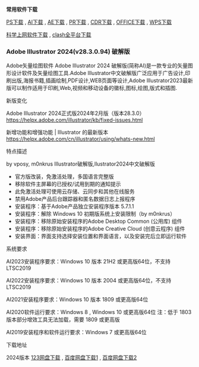 **常用软件下载**

[PS下载](ps) , [AI下载](ai) , [AE下载](ae) , [PR下载](pr) , [CDR下载](cdr) , [OFFICE下载](office) , [WPS下载](wps)

[科学上网软件下载](dl) , [clash全平台下载](dl)

### Adobe Illustrator 2024(v28.3.0.94) 破解版


Adobe矢量绘图软件 Adobe Illustrator 2024 破解版(简称AI)是一款专业的矢量图形设计软件及矢量绘图工具.Adobe Illustrator中文破解版广泛应用于广告设计,印刷出版,海报书籍,插画绘制,PDF设计,WEB页面等设计,Adobe Illustrator2023最新版可以制作适用于印刷,Web,视频和移动设备的徽标,图标,绘图,版式和插图.

新版变化

Adobe Illustrator 2024正式版2024年2月版（版本28.3.0）
https://helpx.adobe.com/illustrator/kb/fixed-issues.html

新增功能和增强功能 | Illustrator 的最新版本
https://helpx.adobe.com/cn/illustrator/using/whats-new.html

特点描述

by vposy, m0nkrus
Illustrator破解版,llustrator2024中文破解版
- 官方版改装，免激活处理，多国语言完整版
- 移除软件主屏幕的已授权/试用到期的通知提示
- 此免激活处理可使用云存储、云同步和其他在线服务
- 禁用Adobe产品后台跟踪器和匿名数据日志上报程序
- 安装程序：基于Adob​​e产品独立安装程序版本 5.7.1.1
- 安装程序：解除 Windows 10 初期版系统上安装限制（by m0nkrus）
- 安装程序：移除原始安装程序的Adobe Desktop Common (公用库) 组件
- 安装程序：移除原始安装程序的Adobe Creative Cloud (创意云程序) 组件
- 安装界面：界面支持选择安装位置和界面语言，以及安装完后立即运行软件

系统要求

AI2023安装程序要求：Windows 10 版本 21H2 或更高版64位，不支持LTSC2019

AI2022安装程序要求：Windows 10 版本 2004 或更高版64位，不支持LTSC2019

AI2021安装程序要求：Windows 10 版本 1809 或更高版64位

AI2020软件运行要求：Windows 8 , Windows 10 或更高版64位
注：低于 1803 版本部分增效工具无法加载，需要 1809 或更高版

AI2019安装程序和软件运行要求：Windows 7 或更高版64位

下载地址 

2024版本 [123网盘下载](https://www.123pan.com/s/A6cA-rKAJh) , [百度网盘下载1](https://pan.baidu.com/s/19g-tL6-E0qqwbySJaG7cgQ?pwd=2023) , [百度网盘下载2](https://pan.baidu.com/s/1hJZtjUWLQ-RGV5CGGKPO8w?pwd=2023)


